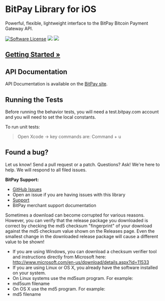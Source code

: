 # BitPay Library for iOS 
Powerful, flexible, lightweight interface to the BitPay Bitcoin Payment Gateway API.

[![Software License](https://img.shields.io/badge/license-MIT-orange.svg?style=flat)](LICENSE.md) 
[![](https://travis-ci.org/bitpay/ios-sdk.svg?branch=master)](https://travis-ci.org/bitpay/ios-sdk)
[![](https://img.shields.io/cocoapods/v/bitpay-ios-sdk.svg)](https://github.com/bitpay/whmcs-plugin/releases/latest)

## [Getting Started &raquo;](http://dev.bitpay.com/guides/ios.html)

## API Documentation

API Documentation is available on the [BitPay site](https://bitpay.com/api).

## Running the Tests

Before running the behavior tests, you will need a test.bitpay.com account and you will need to set the local constants. 

To run unit tests:
> Open Xcode -> key commands are: Command + u 

## Found a bug?
Let us know! Send a pull request or a patch. Questions? Ask! We're here to help. We will respond to all filed issues.

**BitPay Support:**

* [GitHub Issues](https://github.com/bitpay/ios-sdk/issues)
* Open an issue if you are having issues with this library
* [Support](https://support.bitpay.com)
* BitPay merchant support documentation

Sometimes a download can become corrupted for various reasons.  However, you can verify that the release package you downloaded is correct by checking the md5 checksum "fingerprint" of your download against the md5 checksum value shown on the Releases page.  Even the smallest change in the downloaded release package will cause a different value to be shown!
* If you are using Windows, you can download a checksum verifier tool and instructions directly from Microsoft here: http://www.microsoft.com/en-us/download/details.aspx?id=11533
* If you are using Linux or OS X, you already have the software installed on your system.
* On Linux systems use the md5sum program.  For example:
* md5sum filename
* On OS X use the md5 program.  For example:
* md5 filename
